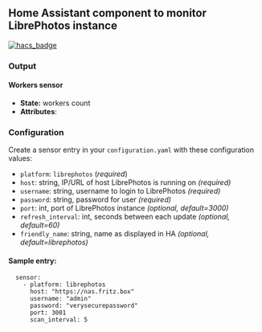 ## Home Assistant component to monitor LibrePhotos instance

[![hacs_badge](https://img.shields.io/badge/HACS-Default-orange.svg)](https://github.com/custom-components/hacs)

### Output
#### Workers sensor
- **State:** workers count
- **Attributes**: 

### Configuration
Create a sensor entry in your `configuration.yaml` with these configuration values:
- `platform`: `librephotos` (*required*)
- `host`: string, IP/URL of host LibrePhotos is running on *(required)*
- `username`: string, username to login to LibrePhotos *(required)*
- `password`: string, password for user *(required)*
- `port`: int, port of LibrePhotos instance *(optional, default=3000)*
- `refresh_interval`: int, seconds between each update *(optional, default=60)*
- `friendly_name`: string, name as displayed in HA *(optional, default=librephotos)*

#### Sample entry:
```Configuration.yaml:
  sensor:
    - platform: librephotos
      host: "https://nas.fritz.box"
      username: "admin"
      password: "verysecurepassword"
      port: 3001
      scan_interval: 5
```